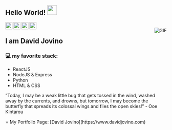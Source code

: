 ## Hello World! <img src="https://raw.githubusercontent.com/iampavangandhi/iampavangandhi/master/gifs/Hi.gif" width="30px"></h2>

<a href="https://www.linkedin.com/in/david-jovino-001a7964/">
  <img align="left" alt="Ajay's Linkdein" width="22px" src="https://cdn.jsdelivr.net/npm/simple-icons@v3/icons/linkedin.svg" />
</a>
<a href="https://github.com/DavidJovino">
  <img align="left" alt="Ajay's Github" width="22px" src="https://cdn.jsdelivr.net/npm/simple-icons@v3/icons/github.svg" />
</a>
<a href="https://www.instagram.com/jovino.david/">
  <img align="left" alt="Ajay's Hackerrank" width="22px" src="https://cdn.jsdelivr.net/npm/simple-icons@v3/icons/instagram.svg" />
</a>
<a href="https://replit.com/@DavidJovino">
  <img align="left" alt="Ajay's Kaggle" width="22px" src="https://cdn.jsdelivr.net/npm/simple-icons@3.13.0/icons/repl-dot-it.svg" />
</a>
<br />
<img align="right" alt="GIF" src="https://media.giphy.com/media/13HgwGsXF0aiGY/giphy.gif" />

## I am David Jovino

### 💻 my favorite stack:

- ReactJS
- NodeJS & Express
- Python
- HTML & CSS

“Today, I may be a weak little bug that gets tossed in the wind, washed away by the currents, and drowns, but tomorrow, I may become the butterfly that spreads its colossal wings and flies the open skies!” - Ooe Kintarou

<footer>⭐️ My Portfolio Page: [David Jovino](https://www.davidjovino.com) </footer>
